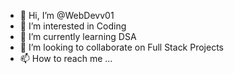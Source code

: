 - 👋 Hi, I’m @WebDevv01
- 👀 I’m interested in Coding
- 🌱 I’m currently learning DSA
- 💞️ I’m looking to collaborate on Full Stack Projects
- 📫 How to reach me ...

<!---
WebDevv01/WebDevv01 is a ✨ special ✨ repository because its `README.md` (this file) appears on your GitHub profile.
You can click the Preview link to take a look at your changes.
--->
